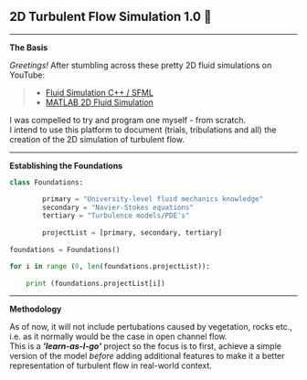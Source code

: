 
## 2D Turbulent Flow Simulation 1.0 :ocean:

---

**The Basis** 

*Greetings!*
After stumbling across these pretty 2D fluid simulations on YouTube:

> * [Fluid Simulation C++ / SFML](https://www.youtube.com/watch?v=XIvO_tzBIMw)
> * [MATLAB 2D Fluid Simulation](https://www.youtube.com/watch?v=cM47L5RddsM)  

I was compelled to try and program one myself - from scratch.  
I intend to use this platform to document (trials, tribulations and all) the creation of the 2D simulation of turbulent flow. 

---

**Establishing the Foundations** 
```python
class Foundations: 

        primary = "University-level fluid mechanics knowledge"
        secondary = "Navier-Stokes equations" 
        tertiary = "Turbulence models/PDE's"
        
        projectList = [primary, secondary, tertiary]
            
foundations = Foundations()

for i in range (0, len(foundations.projectList)):
    
    print (foundations.projectList[i])
```

---

**Methodology**

As of now, it will not include pertubations caused by vegetation, rocks etc., i.e. as it normally would be the case in open channel flow.  
This is a ***'learn-as-I-go'*** project so the focus is to first, achieve a simple version of the model *before* adding additional features to make it a better representation of turbulent flow in real-world context. 

